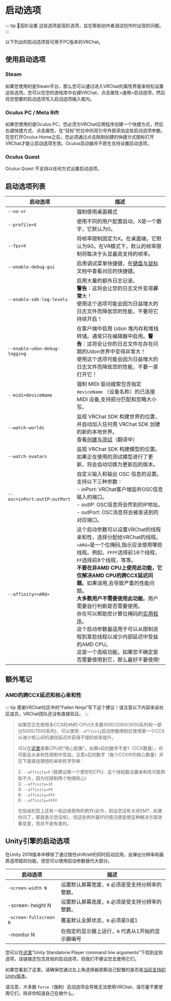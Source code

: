 # 启动选项

::: tip 📘高阶设置
这些选项是高阶选项，旨在帮助创作者调试创作时出现的问题。
:::

以下列出的启动选项皆可用于PC版本的VRChat。

## 使用启动选项

### Steam

如果您使用的是Steam平台，那么您可以通过进入VRChat的属性界面来轻松设置这些选项。您可以在您的游戏库中右键VRChat，点击属性>通用>启动选项，然后将您想要的启动选项写入启动选项输入框内。

### Oculus PC / Meta Rift

如果您使用的是Oculus PC，您必须为VRChat应用程序创建一个快捷方式，然后右键快捷方式、点击属性，在“目标”栏位中的双引号外部添加这些启动选项参数。在您打开Oculus Home之后，您必须通过点击刚刚创建的快捷方式图标打开VRChat才能让启动选项生效。Oculus启动器并不原生支持设置启动选项。

### Oculus Quest

Oculus Quest 不支持以任何方式设置启动选项。

## 启动选项列表

| 启动选项                      | 描述                                                                                                                                                                                                                                                                                                                                                                                                                                                                                                                                                                                 |
| ----------------------------- | ------------------------------------------------------------------------------------------------------------------------------------------------------------------------------------------------------------------------------------------------------------------------------------------------------------------------------------------------------------------------------------------------------------------------------------------------------------------------------------------------------------------------------------------------------------------------------------ |
| `--no-vr`                     | 强制使用桌面模式                                                                                                                                                                                                                                                                                                                                                                                                                                                                                                                                                                     |
| `--profile=X`                 | 使用不同的用户配置启动，X是一个数字，它默认为0。                                                                                                                                                                                                                                                                                                                                                                                                                                                                                                                                     |
| `--fps=X`                     | 将帧率限制固定为X。在桌面端，它默认为90。在VR模式下，默认的帧率限制将取决于头显最高支持的帧率。                                                                                                                                                                                                                                                                                                                                                                                                                                                                                |
| `--enable-debug-gui`          | 启用调试菜单快捷键，在[键盘与鼠标](/docs.vrchat.com/OVERVIEW/controls/keyboard-and-mouse)文档中查看对应的快捷键。                                                                                                                                                                                                                                                                                                                                                                                                                                                                    |
| `--enable-sdk-log-levels`     | 启用大量的额外日志记录。<br>**警告**：这将会让您的日志文件变得**非常**大！<br>使用这个选项可能会因为日益增大的日志文件而降低您的性能，不要将它持续开启！                                                                                                                                                                                                                                                                                                                                                                                                                             |
| `--enable-udon-debug-logging` | 在客户端中启用 Udon 堆内存和堆栈转储。通常只在编辑器中启用。**警告**：这将会让你的日志文件在存在问题的Udon世界中变得非常大！<br>使用这个选项可能会因为日益增大的日志文件而降低您的性能，不要一直打开它！                                                                                                                                                                                                                                                                                                                                                                           |
| `--midi=deviceName`           | 强制 MIDI 驱动搜索包含指定 `deviceName` （设备名称）的已连接 MIDI 设备,支持部分匹配和忽略大小写。                                                                                                                                                                                                                                                                                                                                                                                                                                                                                    |
| `--watch-worlds`              | 监视 VRChat SDK 构建世界的位置，并自动加入任何用 VRChat SDK 创建的新的本地世界。<br>查看[创建与测试](/creators.vrchat.com/worlds/udon/using-build-test.md)（翻译中）                                                                                                                                                                                                                                                                                                                                                                                                                 |
| `--watch-avatars`             | 监视 VRChat SDK 构建模型的位置。如果正在使用的测试模型进行了更新，将会自动切换为更新后的版本。                                                                                                                                                                                                                                                                                                                                                                                                                                                                                       |
| `--osc=inPort:outIP:outPort`  | 自定义输入和输出 OSC 信息的设置。<br>支持以下三种参数：<br>- inPort: VRChat客户端监听OSC信息输入的端口。<br>- outIP: OSC信息将会传到的IP地址。<br>- outPort: OSC消息将会被发送到的对应端口。                                                                                                                                                                                                                                                                                                                                                                                     |
| `--affinity=<ARG>`            | 这个启动参数可以设置VRChat的线程亲和性，选择分配给VRChat的线程。`<ARG>`是一个位掩码,指示应该使用哪些线程。例如，`FFFF`选择前16个线程，`FF`选择前8个线程，等等。<br>**不要在非AMD CPU上使用此功能，它仅解决AMD CPU的跨CCX延迟问题**。如果误用,会导致严重的性能问题。<br>**大多数用户不需要使用此功能**。用户需要自行判断是否需要使用。<br>存在可以帮助您计算位掩码的[实用程序](https://bitsum.com/tools/cpu-affinity-calculator/)。<br>这个启动参数最适用于可以从限制进程到某些线程以减少内部延迟中受益的AMD CPU。<br>这是一个高级功能。如果您不确定是否需要使用到它，那么最好不要使用! |

## 额外笔记

### AMD的跨CCX延迟和核心亲和性

::: tip
感谢VRChat社区中的"Fallen Ninja"写下这个建议！请注意以下内容来自社区成员，VRChat团队还没有直接验证。
:::

> 如果您正在使用多CCX的AMD CPU(大多数1000/2000/3000系列和一部分5000/7000系列)，可以使用`--affinity`启动参数限制仅使用第一个CCX以减少核心间的通信延迟并获得不错的帧率提升。
> 
> 可以在[这里](https://en.wikipedia.org/wiki/List\_of\_AMD\_Ryzen\_processors)查看CPU的“核心配置”。如果x前的数字不是1（CCX数量），你可能会从亲和性限制中受益。注意x后的数字（每个CCX中的核心数量）并在下面查找理想的亲和性字符串：
> 
> 2: `--affinity=F` (我建议换一个更好的CPU，这个线程数设置亲和性可能帮助不大，因为仅限制两个物理核心)<br>
> 3: `--affinity=3F`<br>
> 4: `--affinity=FF`<br>
> 6: `--affinity=FFF`<br>
> 8: `--affinity=FFFF`<br>
> 
> 在低端机型上还有一些边缘案例的例外(此外，假设您没有关闭SMT...如果你问了，那就表示您没有)，但这些例外最坏的情况便是使这种解决方案效果变差，而并不是有害的。

## Unity引擎的启动选项

在Unity 2019版本中移除了通过按住shift/alt的同时启动应用，会弹出分辨率和画质选项框的功能，但您可以使用启动参数替代大部分。

| 启动选项               | 描述                                              |
| ---------------------- | ------------------------------------------------- |
| `-screen-width N`      | 设置默认屏幕宽度，`N` 必须是受支持分辨率的整数。  |
| -screen-height N       | 设置默认屏幕高度，`N` 必须是受支持分辨率的整数。  |
| `-screen-fullscreen N` | 覆盖默认全屏状态，`N` 必须是0或1                  |
| -monitor N             | 在指定的显示器上运行，`N` 代表从1开始的显示器编号 |

您可以在[这里](https://docs.unity3d.com/Manual/CommandLineArguments.html)“Unity Standalone Player command line arguments”下找到这些选项，该链接还包含其他的启动选项，但我们不建议您去使用它们。

如果您看到了这里。请确保您通过左上角选择器观察自己配置的是否是[当前支持的Unity版本](/creators.vrchat.com/sdk/current-unity-version.md)。

请注意，大多数 `Force`（强制）启动选项会导致无法使用VRChat，请尽量不要使用它们，除非你知道自己在做什么。
